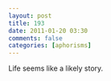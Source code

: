 ```yaml
---
layout: post
title: 193
date: 2011-01-20 03:30
comments: false
categories: [aphorisms]
---
```


Life seems like a likely story.
